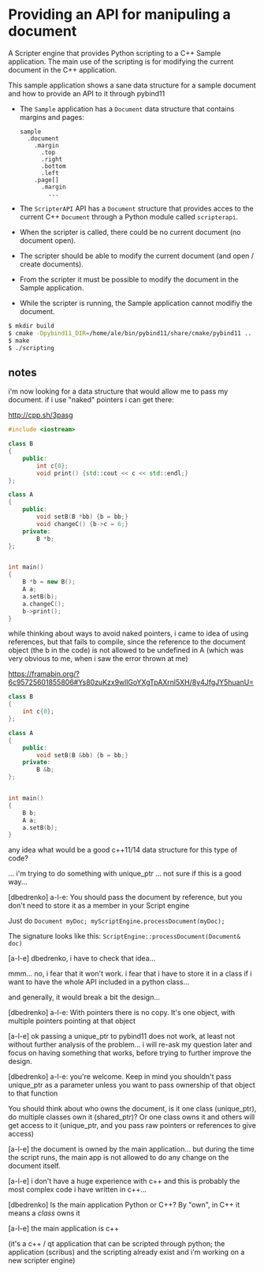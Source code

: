 # Providing an API for manipuling a document

A Scripter engine that provides Python scripting to a C++ Sample application. The main use of the scripting is for modifying the current document in the C++ application.

This sample application shows a sane data structure for a sample document and how to provide an API to it through pybind11

- The `Sample` application has a `Document` data structure that contains margins and pages:  

  ```
  sample
    .document
      .margin
        .top
        .right
        .bottom
        .left
      .page[]
        .margin
          ...
   ```

- The `ScripterAPI` API has a `Document` structure that provides acces to the current C++ `Document` through a Python module called `scripterapi`.
- When the scripter is called, there could be no current document (no document open).
- The scripter should be able to modify the current document (and open / create documents).
- From the scripter it must be possible to modify the document in the Sample application.
- While the scripter is running, the Sample application cannot modifiy the document.

~~~.sh
$ mkdir build
$ cmake -Dpybind11_DIR=/home/ale/bin/pybind11/share/cmake/pybind11 ..
$ make
$ ./scripting
~~~

## notes


i'm now looking for a data structure that would allow me to pass my document. if i use "naked" pointers i can get there:

http://cpp.sh/3pasg

```.cpp
#include <iostream>

class B
{
    public:
        int c{0};
        void print() {std::cout << c << std::endl;}
};

class A
{
    public:
        void setB(B *bb) {b = bb;}
        void changeC() {b->c = 6;}
    private:
        B *b;
};


int main()
{
    B *b = new B();
    A a;
    a.setB(b);
    a.changeC();
    b->print();
}
```

 while thinking about ways to avoid naked pointers, i came to idea of using references, but that fails to compile, since the reference to the document object (the b in the code) is not allowed to be undefined in A (which was very obvious to me, when i saw the error thrown at me)

https://framabin.org/?6c95725601855806#Ys80zuKzx9wllGoYXgTpAXrnl5XH/8y4JfgJY5huanU=

```.cpp
class B
{
    int c{0};
};

class A
{
    public:
        void setB(B &bb) {b = bb;}
    private:
        B &b;
};


int main()
{
    B b;
    A a;
    a.setB(b);
}
```

any idea what would be a good c++11/14 data structure for this type of code?

... i'm trying to do something with unique_ptr ... not sure if this is a good way...

[dbedrenko] a-l-e:  You should pass the document by reference, but you don't need to store it as a member in your Script engine

Just do `Document myDoc; myScriptEngine.processDocument(myDoc);`

The signature looks like this: `ScriptEngine::processDocument(Document& doc)`

[a-l-e] dbedrenko, i have to check that idea...

 mmm... no, i fear that it won't work. i fear that i have to store it in a class if i want to have the whole API included in a python class...

and generally, it would break a bit the design...

[dbedrenko] a-l-e:  With pointers there is no copy. It's one object, with multiple pointers pointing at that object

[a-l-e] ok passing a unique_ptr to pybind11 does not work, at least not without further analysis of the problem... i will re-ask my question later and focus on having something that works, before trying to further improve the design.

[dbedrenko] a-l-e:  you're welcome. Keep in mind you shouldn't pass unique_ptr as a parameter unless you want to pass ownership of that object to that function

You should think about who owns the document, is it one class (unique_ptr), do multiple classes own it (shared_ptr)? Or one class owns it and others will get access to it (unique_ptr, and you pass raw pointers or references to give access)

[a-l-e] the document is owned by the main application... but during the time the script runs, the main app is not allowed to do any change on the document itself.

[a-l-e] i don't have a huge experience with c++ and this is probably the most complex code i have written in c++...

[dbedrenko] Is the main application Python or C++? By "own", in C++ it means a *class* owns it

[a-l-e] the main application is c++

(it's a c++ / qt application that can be scripted through python; the application (scribus) and the scripting already exist and i'm working on a new scripter engine)
